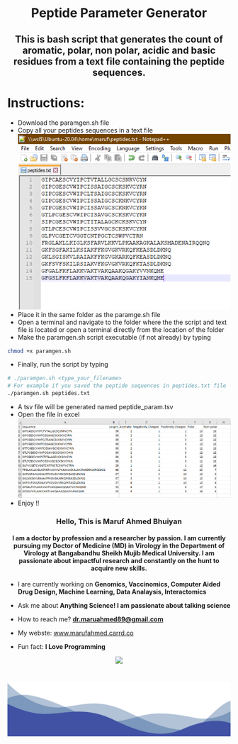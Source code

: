 <h1 align="center"> Peptide Parameter Generator </h1>
<h2 align="center"> This is bash script that generates the count of aromatic,  polar, non polar, acidic and basic residues from a text file containing the peptide sequences.</h2>

# Instructions:
- Download the paramgen.sh file
- Copy all your peptides sequences in a text file
![peptides.text](https://github.com/maruf-ahmed-bhuiyan/Peptide_Parameter_Generator/blob/main/peptides.png)
- Place it in the same folder as the paramge.sh file
- Open a terminal and navigate to the folder where the the script and text file is located or open a terminal directly from the location of the folder
- Make the paramgen.sh script executable (if not already) by typing
```bash
chmod +x paramgen.sh
```
- Finally, run the script by typing
```bash
# ./paramgen.sh <type_your_filename>
# For example if you saved the peptide sequences in peptides.txt file
./paramgen.sh peptides.txt
```
- A tsv file will be generated named peptide_param.tsv
- Open the file in excel
![peptides.text](https://github.com/maruf-ahmed-bhuiyan/Peptide_Parameter_Generator/blob/main/peptide_param.png)
- Enjoy !!


<h3 align="center"> Hello, This is Maruf Ahmed Bhuiyan </h3>
<h4 align="center"> I am a doctor by profession and a researcher by passion. I am currently pursuing my Doctor of Medicine (MD) in Virology in the Department of Virology at Bangabandhu Sheikh Mujib Medical University. I am passionate about impactful research and constantly on the hunt to acquire new skills. </h4>

- I are currently working on **Genomics, Vaccinomics, Computer Aided Drug Design, Machine Learning, Data Analaysis, Interactomics**

- Ask me about **Anything Science! I am passionate about talking science**

- How to reach me? **dr.maruahmed89@gmail.com**

- My webste: www.marufahmed.carrd.co

- Fun fact: **I Love Programming**

<p align="center">
  <a href="https://opensource.org/licenses/MIT">
    <img src="https://img.shields.io/badge/License-MIT-blue.svg"
  </a>
</p>

<h1 

![Footer](https://github.com/maruf-ahmed-bhuiyan/Peptide_Parameter_Generator/blob/main/blue-footer.png)

